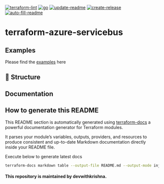 [![terraform-lint](https://github.com/devwithkrishna/terraform-azure-servicebus/actions/workflows/terraform-lint.yml/badge.svg)](https://github.com/devwithkrishna/terraform-azure-servicebus/actions/workflows/terraform-lint.yml)
[![go](https://github.com/devwithkrishna/terraform-azure-servicebus/actions/workflows/go.yml/badge.svg)](https://github.com/devwithkrishna/terraform-azure-servicebus/actions/workflows/go.yml)
[![update-readme](https://github.com/devwithkrishna/terraform-azure-servicebus/actions/workflows/update-readme.yml/badge.svg)](https://github.com/devwithkrishna/terraform-azure-servicebus/actions/workflows/update-readme.yml)
[![create-release](https://github.com/devwithkrishna/terraform-azure-servicebus/actions/workflows/release.yml/badge.svg)](https://github.com/devwithkrishna/terraform-azure-servicebus/actions/workflows/release.yml)
[![auto-fill-readme](https://github.com/devwithkrishna/terraform-azure-servicebus/actions/workflows/auto-fill-readme.yml/badge.svg)](https://github.com/devwithkrishna/terraform-azure-servicebus/actions/workflows/auto-fill-readme.yml)

# terraform-azure-servicebus

## Examples

Please find the [examples]((https://github.com/devwithkrishna/terraform-azure-servicebus/tree/main/examples)) here 

## 📂 Structure

<!-- BEGIN_REPO_TREE -->
<!-- This section will be replaced automatically by the repo tree -->
<!-- END_REPO_TREE -->


## Documentation

<!-- BEGIN_TF_DOCS -->
<!-- The below section will be replaced automatically by terraform-docs --> 
<!-- END_TF_DOCS -->


## How to generate this README

This README section is automatically generated using [terraform-docs](https://terraform-docs.io/) a powerful documentation generator for Terraform modules.

It parses your module’s variables, outputs, providers, and resources to produce consistent and up-to-date Markdown documentation directly inside your README file.

Execute below to generate latest docs

```bash
terraform-docs markdown table --output-file README.md --output-mode inject .
```


#### This repository is maintained by devwithkrishna.
